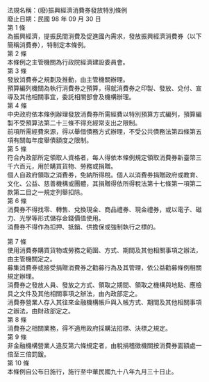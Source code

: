 法規名稱：(廢)振興經濟消費券發放特別條例  
廢止日期：民國 98 年 09 月 30 日  
第 1 條  
為振興經濟，提振民間消費及促進國內需求，發放振興經濟消費券（以下  
簡稱消費券），特制定本條例。  
第 2 條  
本條例之主管機關為行政院經濟建設委員會。  
第 3 條  
發放消費券之規劃及推動，由主管機關辦理。  
預算編列機關為執行消費券之預算，得就消費券之印製、發放、兌付、宣  
導及其他相關事宜，委託相關部會及機構辦理。  
第 4 條  
中央政府依本條例辦理發放消費券所需經費以特別預算方式編列，預算編  
製不受預算法第二十三條不得充經常支出之限制。  
前項所需經費來源，得以舉借債務方式辦理，不受公共債務法第四條第五  
項有關每年度舉債額度之限制。  
第 5 條  
符合內政部所定領取人資格者，每人得依本條例規定領取消費券新臺幣三  
千六百元，用於購買貨物、勞務或捐贈。  
個人自政府領取之消費券，免納所得稅。個人以消費券捐贈政府或教育、  
文化、公益、慈善機構或團體，其捐贈得依所得稅法第十七條第一項第二  
款第二目之一規定列舉扣除。  
第 6 條  
消費券不得找零、轉售、兌換現金、商品禮券、現金禮券，或以電子、磁  
力、光學等形式儲存金錢價值使用。  
消費券不得作為扣押、抵銷、供擔保或強制執行之標的。  


第 7 條  
使用消費券購買貨物或勞務之範圍、方式、期間及其他相關事項之辦法，  
由主管機關定之。  
募集消費券或接受捐贈消費券之勸募行為及其管理，依公益勸募條例相關  
規定辦理。  
消費券之發放人員、發放之方式、領取之期間、領取之機構與地點、應檢  
具之文件及其他相關事項之辦法，由內政部定之。  
消費券營業人存入其往來金融機構帳戶與入帳方式、期間及其他相關事項  
之辦法，由財政部定之。  
第 8 條  
消費券之相關業務，得不適用政府採購法招標、決標之規定。  
第 9 條  
非金融機構營業人違反第六條規定者，由稅捐稽徵機關按消費券面額處一  
倍至三倍罰鍰。  
第 10 條  
本條例自公布日施行，施行至中華民國九十八年九月三十日止。  


